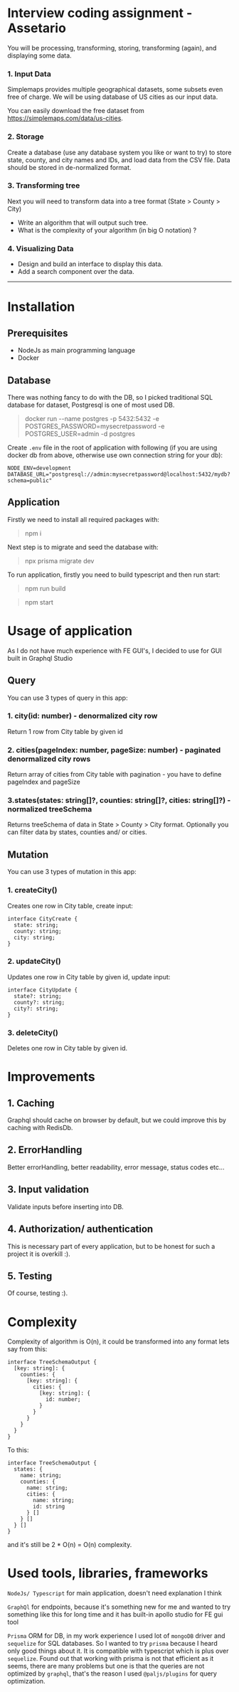 # Interview coding assignment - Assetario

You will be processing, transforming, storing, transforming (again), and displaying some data.

### 1. Input Data

Simplemaps provides multiple geographical datasets, some subsets even free of charge. We will be using database of US cities as our input data.

You can easily download the free dataset from https://simplemaps.com/data/us-cities.


### 2. Storage

Create a database (use any database system you like or want to try) to store state, county, and city names and IDs, and load data from the CSV file.
Data should be stored in de-normalized format.

### 3. Transforming tree

Next you will need to transform data into a tree format (State > County > City)

* Write an algorithm that will output such tree.
* What is the complexity of your algorithm (in big O notation) ?


### 4. Visualizing Data

* Design and build an interface to display this data.
* Add a search component over the data.

<hr/>

# Installation
## Prerequisites

- NodeJs as main programming language
- Docker

## Database

There was nothing fancy to do with the DB, so I picked traditional SQL database for dataset, Postgresql is one of most used DB.
> docker run --name postgres -p 5432:5432 -e POSTGRES_PASSWORD=mysecretpassword -e POSTGRES_USER=admin -d postgres

Create `.env` file in the root of application with following (if you are using docker db from above, otherwise use own connection string for your db):
```
NODE_ENV=development
DATABASE_URL="postgresql://admin:mysecretpassword@localhost:5432/mydb?schema=public"
```

## Application
Firstly we need to install all required packages with: 

> npm i

Next step is to migrate and seed the database with:

> npx prisma migrate dev

To run application, firstly you need to build typescript and then run start:

> npm run build

> npm start

# Usage of application

As I do not have much experience with FE GUI's, I decided to use for GUI built in Graphql Studio

## Query

You can use 3 types of query in this app:

### 1. city(id: number) - denormalized city row
Return 1 row from City table by given id

### 2. cities(pageIndex: number, pageSize: number) - paginated denormalized city rows
Return array of cities from City table with pagination - you have to define pageIndex and pageSize

### 3.states(states: string[]?, counties: string[]?, cities: string[]?) - normalized treeSchema
Returns treeSchema of data in State > County > City format. Optionally you can filter data by states, counties and/ or cities.

## Mutation
You can use 3 types of mutation in this app:

### 1. createCity()
Creates one row in City table, create input:

```
interface CityCreate {
  state: string;
  county: string;
  city: string;
}
```

### 2. updateCity()
Updates one row in City table by given id, update input: 
```
interface CityUpdate {
  state?: string;
  county?: string;
  city?: string;
}
```

### 3. deleteCity()
Deletes one row in City table by given id.

# Improvements
## 1. Caching
Graphql should cache on browser by default, but we could improve this by caching with RedisDb.
## 2. ErrorHandling
Better errorHandling, better readability, error message, status codes etc...
## 3. Input validation
Validate inputs before inserting into DB.
## 4. Authorization/ authentication
This is necessary part of every application, but to be honest for such a project it is overkill :).
## 5. Testing
Of course, testing :).

# Complexity
Complexity of algorithm is O(n), it could be transformed into any format lets say from this:
```
interface TreeSchemaOutput {
  [key: string]: {
    counties: {
      [key: string]: {
        cities: {
          [key: string]: {
            id: number;
          }
        }
      }
    }
  }
}
```
To this: 
```
interface TreeSchemaOutput {
  states: {
    name: string;
    counties: {
      name: string;
      cities: {
        name: string;
        id: string
      } []
    } []
  } []
}
```

and it's still be 2 * O(n) = O(n) complexity.

# Used tools, libraries, frameworks
`NodeJs/ Typescript` for main application, doesn't need explanation I think

`GraphQl` for endpoints, because it's something new for me and wanted to try something like this for long time and it has built-in apollo studio for FE gui tool

`Prisma` ORM for DB, in my work experience I used lot of `mongoDB` driver and `sequelize` for SQL databases.
So I wanted to try `prisma` because I heard only good things about it.
It is compatible with typescript which is plus over `sequelize`.
Found out that working with prisma is not that efficient as it seems, there are many problems but one is that the queries are not optimized by `graphql`, that's the reason I used `@paljs/plugins` for query optimization.